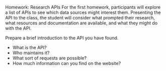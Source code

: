 Homework: Research APIs
For the first homework, participants will explore a list of APIs to see which data sources might interest them. Presenting the API to the class, the student will consider what prompted their research, what resources and documentation are available, and what they might do with the API.

Prepare a brief introduction to the API you have found.
- What is the API?
- Who maintains it?
- What sort of requests are possible?
- How much information can you find on the website?

